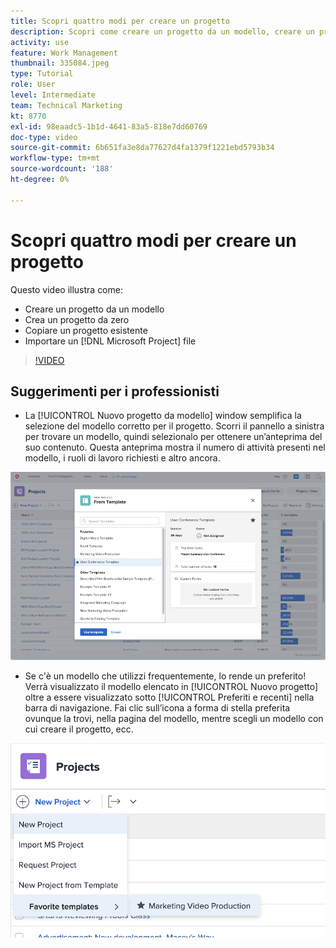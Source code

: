 ```yaml
---
title: Scopri quattro modi per creare un progetto
description: Scopri come creare un progetto da un modello, creare un progetto da zero, copiare un progetto esistente o importare un [!DNL Microsoft Project] file.
activity: use
feature: Work Management
thumbnail: 335084.jpeg
type: Tutorial
role: User
level: Intermediate
team: Technical Marketing
kt: 8770
exl-id: 98eaadc5-1b1d-4641-83a5-818e7dd60769
doc-type: video
source-git-commit: 6b651fa3e8da77627d4fa1379f1221ebd5793b34
workflow-type: tm+mt
source-wordcount: '188'
ht-degree: 0%

---
```


# Scopri quattro modi per creare un progetto

Questo video illustra come:

* Creare un progetto da un modello
* Crea un progetto da zero
* Copiare un progetto esistente
* Importare un [!DNL Microsoft Project] file

>[!VIDEO](https://video.tv.adobe.com/v/335084/?quality=12&learn=on)

## Suggerimenti per i professionisti

* La [!UICONTROL Nuovo progetto da modello] window semplifica la selezione del modello corretto per il progetto. Scorri il pannello a sinistra per trovare un modello, quindi selezionalo per ottenere un’anteprima del suo contenuto. Questa anteprima mostra il numero di attività presenti nel modello, i ruoli di lavoro richiesti e altro ancora.

![[!UICONTROL Nuovo progetto da modello] finestra](assets/planner-fund-new-project-from-template-window.png)

* Se c&#39;è un modello che utilizzi frequentemente, lo rende un preferito! Verrà visualizzato il modello elencato in [!UICONTROL Nuovo progetto] oltre a essere visualizzato sotto [!UICONTROL Preferiti e recenti] nella barra di navigazione. Fai clic sull’icona a forma di stella preferita ovunque la trovi, nella pagina del modello, mentre scegli un modello con cui creare il progetto, ecc.

![[!UICONTROL Modelli preferiti] elenco sotto [!UICONTROL Nuovo progetto] pulsante](assets/planner-fund-template-favorites.png)

<!---
learn more:
create a project using a template
create a project
copy a project
import a project from Microsoft Project
--->
